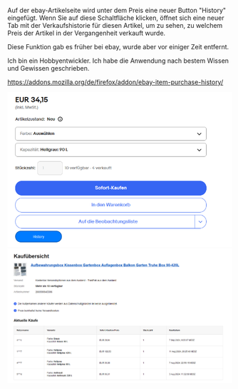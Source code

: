 Auf der ebay-Artikelseite wird unter dem Preis eine neuer Button "History" eingefügt.
Wenn Sie auf diese Schaltfläche klicken, öffnet sich eine neuer Tab mit der Verkaufshistorie für diesen Artikel, um zu sehen, zu welchem Preis der Artikel in der Vergangenheit verkauft wurde.

Diese Funktion gab es früher bei ebay, wurde aber vor einiger Zeit entfernt.

Ich bin ein Hobbyentwickler.
Ich habe die Anwendung nach bestem Wissen und Gewissen geschrieben.

https://addons.mozilla.org/de/firefox/addon/ebay-item-purchase-history/

![Screenshot Button.](https://raw.githubusercontent.com/LetsGoDude/Ebay-Artikel-Verkaufshistorie/refs/heads/main/Ebay%20Item%20Purchase%20History/Screenshot1.png)
![Screenshot History](https://raw.githubusercontent.com/LetsGoDude/Ebay-Artikel-Verkaufshistorie/refs/heads/main/Ebay%20Item%20Purchase%20History/Screenshot2.png)
